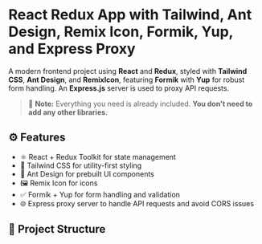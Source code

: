 # React Redux App with Tailwind, Ant Design, Remix Icon, Formik, Yup, and Express Proxy

A modern frontend project using **React** and **Redux**, styled with **Tailwind CSS**, **Ant Design**, and **RemixIcon**, featuring **Formik** with **Yup** for robust form handling. An **Express.js** server is used to proxy API requests.

> 📌 **Note:** Everything you need is already included. **You don't need to add any other libraries.**

## ⚙️ Features

- ⚛️ React + Redux Toolkit for state management
- 🎨 Tailwind CSS for utility-first styling
- 💎 Ant Design for prebuilt UI components
- 🖼️ Remix Icon for icons
- ✅ Formik + Yup for form handling and validation
- 🌐 Express proxy server to handle API requests and avoid CORS issues

## 📁 Project Structure

